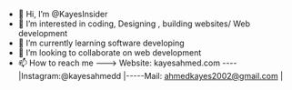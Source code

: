 - 👋 Hi, I’m @KayesInsider
- 👀 I’m interested in coding, Designing , building websites/ Web development
- 🌱 I’m currently learning software developing 
- 💞️ I’m looking to collaborate on web development
- 📫 How to reach me ---> Website: kayesahmed.com ---- |Instagram:@kayesahmedd |-----Mail: ahmedkayes2002@gmail.com |

<!---
KayesInsider/KayesInsider is a ✨ special ✨ repository because its `README.md` (this file) appears on your GitHub profile.
You can click the Preview link to take a look at your changes.
--->
